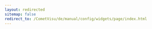 ```yaml
---
layout: redirected
sitemap: false
redirect_to: /CometVisu/de/manual/config/widgets/page/index.html
---
```


